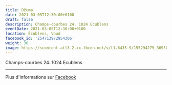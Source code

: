 ```yaml
---
title: Džuma
date: 2021-03-05T12:30:00+0100
draft: false
description: Champs-courbes 24. 1024 Ecublens
eventDate: 2021-03-05T12:30:00+0100
location: Écublens, Vaud
facebook_id: '254713972954306'
weight: 30
image: https://scontent-atl3-2.xx.fbcdn.net/v/t1.6435-9/155294275_3695079563921169_4909597834044538694_n.jpg?_nc_cat=101&ccb=1-7&_nc_sid=9e60e4&_nc_ohc=9bS8oN7j3voQ7kNvwHXinvr&_nc_oc=Adlz3nPq8tM8-8YD4_1odyRwRaslR5_Zam7DYY1P8zKlyI4M6iKU2wTojisTcNIYVsM&_nc_zt=23&_nc_ht=scontent-atl3-2.xx&edm=ABTKTjYEAAAA&_nc_gid=Fgxx_lJv1OIS2FpQmSwOnw&oh=00_AfYcMxRCY0XipPNb_V0ig4Y1fKctxqVpxjyD-55favBNTw&oe=69055FDB
---
```


Champs-courbes 24. 1024 Ecublens

---

Plus d'informations sur [Facebook](https://facebook.com/events/254713972954306)